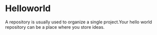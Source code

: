 # Helloworld
A repository is usually used to organize a single project.Your hello world repository can be a place where you store ideas.
